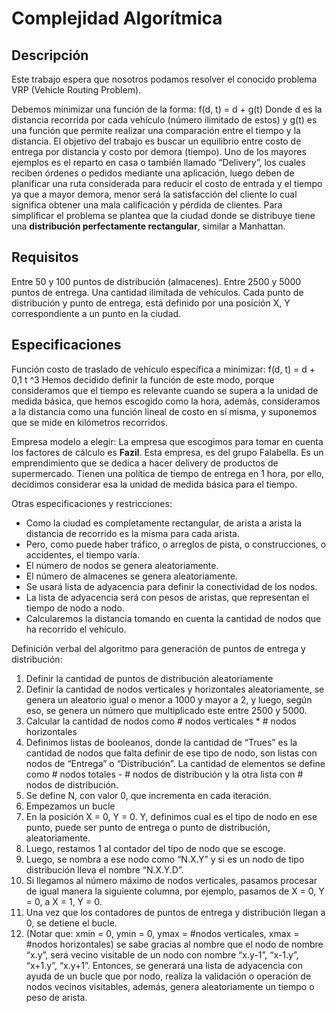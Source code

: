 # Complejidad Algorítmica
## Descripción
Este trabajo espera que nosotros podamos resolver el conocido problema VRP (Vehicle Routing Problem). 

Debemos minimizar una función de la forma:
f(d, t) = d + g(t) 
Donde d es la distancia recorrida por cada vehículo (número ilimitado de estos) y g(t) es una función que permite realizar una comparación entre el tiempo y la distancia.
El objetivo del trabajo es buscar un equilibrio entre costo de entrega por distancia y costo por demora (tiempo). Uno de los mayores ejemplos es el reparto en casa o también llamado “Delivery”, los cuales reciben órdenes o pedidos mediante una aplicación, luego deben de planificar una ruta considerada para reducir el costo de entrada y el tiempo ya que a mayor demora, menor será la satisfacción del cliente lo cual significa obtener una mala calificación y pérdida de clientes.
Para simplificar el problema se plantea que la ciudad donde se distribuye tiene una **distribución perfectamente rectangular**, similar a Manhattan.

## Requisitos
Entre 50 y 100 puntos de distribución (almacenes).
Entre 2500 y 5000 puntos de entrega.
Una cantidad ilimitada de vehículos.
Cada punto de distribución y punto de entrega, está definido por una posición X, Y correspondiente a un punto en la ciudad.

## Especificaciones
Función costo de traslado de vehículo específica a minimizar:
f(d, t) = d + 0,1 t ^3 
Hemos decidido definir la función de este modo, porque consideramos que el tiempo es relevante cuando se supera a la unidad de medida básica, que hemos escogido como la hora, además, consideramos a la distancia como una función lineal de costo en sí misma, y suponemos que se mide en kilómetros recorridos.

Empresa modelo a elegir:
La empresa que escogimos para tomar en cuenta los factores de cálculo es **Fazil**. Esta empresa, es del grupo Falabella. Es un emprendimiento que se dedica a hacer delivery de productos de supermercado. Tienen una política de tiempo de entrega en 1 hora, por ello, decidimos considerar esa la unidad de medida básica para el tiempo.

Otras especificaciones y restricciones:

- Como la ciudad es completamente rectangular, de arista a arista la distancia de recorrido es la misma para cada arista.
- Pero, como puede haber tráfico, o arreglos de pista, o construcciones, o accidentes, el tiempo varía.
- El número de nodos se genera aleatoriamente.
- El número de almacenes se genera aleatoriamente.
- Se usará lista de adyacencia para definir la conectividad de los nodos.
- La lista de adyacencia será con pesos de aristas, que representan el tiempo de nodo a nodo.
- Calcularemos la distancia tomando en cuenta la cantidad de nodos que ha recorrido el vehículo.

Definición verbal del algoritmo para generación de puntos de entrega y distribución:
 1. Definir la cantidad de puntos de distribución aleatoriamente
 2. Definir la cantidad de nodos verticales y horizontales aleatoriamente, se genera un aleatorio igual o menor a 1000 y mayor a 2, y luego, según eso, se genera un número que multiplicado este entre 2500 y 5000.
3. Calcular la cantidad de nodos como # nodos verticales * # nodos horizontales
4. Definimos listas de booleanos, donde la cantidad de “Trues” es la cantidad de nodos que falta definir de ese tipo de nodo, son listas con nodos de  “Entrega” o “Distribución”. 
La cantidad de elementos se define como # nodos totales - # nodos de distribución y la  otra lista con # nodos de distribución.
6. Se define N, con valor 0, que incrementa en cada iteración.
7. Empezamos un bucle
8. En la posición X = 0, Y = 0. Y, definimos cual es el tipo de nodo en ese punto, puede ser punto de entrega o punto de distribución, aleatoriamente.
9. Luego, restamos 1 al contador del tipo de nodo que se escoge.
10. Luego, se nombra a ese nodo como “N.X.Y” y si es un nodo de tipo distribución lleva el nombre “N.X.Y.D”.
11. Si llegamos al número máximo de nodos verticales, pasamos procesar de igual manera la siguiente columna, por ejemplo, pasamos de X = 0, Y = 0, a X = 1, Y = 0.
12. Una vez que los contadores de puntos de entrega y distribución llegan a 0, se detiene el bucle.
13. (Notar que: xmin = 0, ymin = 0, ymax = #nodos verticales, xmax = #nodos horizontales) se sabe gracias al nombre que el nodo de nombre “x.y”, será vecino visitable de un nodo con nombre “x.y-1”, “x-1.y”, “x+1.y”, “x.y+1”. Entonces, se generará una lista de adyacencia con ayuda de un bucle que por nodo, realiza la validación o operación de nodos vecinos visitables, además, genera aleatoriamente un tiempo o peso de arista.

